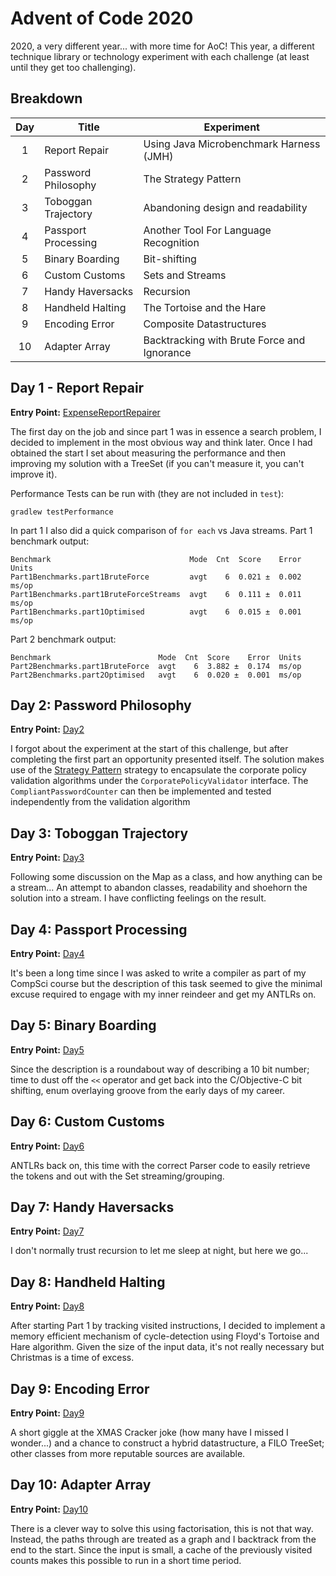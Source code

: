 # Advent of Code 2020

2020, a very different year... with more time for AoC! This year, a different 
technique library or technology experiment with each challenge (at least until 
they get too challenging).

## Breakdown 
| Day | Title | Experiment |
|:---:|-------|------------|
| 1 | Report Repair | Using Java Microbenchmark Harness (JMH) |
| 2 | Password Philosophy | The Strategy Pattern |
| 3 | Toboggan Trajectory | Abandoning design and readability |
| 4 | Passport Processing | Another Tool For Language Recognition |
| 5 | Binary Boarding | Bit-shifting |
| 6 | Custom Customs | Sets and Streams |
| 7 | Handy Haversacks | Recursion |
| 8 | Handheld Halting | The Tortoise and the Hare |
| 9 | Encoding Error | Composite Datastructures |
| 10 | Adapter Array | Backtracking with Brute Force and Ignorance |

## Day 1 - Report Repair 

**Entry Point:** [ExpenseReportRepairer](src/main/java/com/jphalford/aoc/day1/ExpenseReportRepairer.java)

The first day on the job and since part 1 was in essence a search problem, I
decided to implement in the most obvious way and think later. Once I had obtained the
start I set about measuring the performance and then improving my solution with 
a TreeSet (if you can't measure it, you can't improve it).     

Performance Tests can be run with (they are not included in `test`):
```shell script
gradlew testPerformance
```

In part 1 I also did a quick comparison of `for each` vs Java streams. 
Part 1 benchmark output:
```
Benchmark                               Mode  Cnt  Score    Error  Units
Part1Benchmarks.part1BruteForce         avgt    6  0.021 ±  0.002  ms/op
Part1Benchmarks.part1BruteForceStreams  avgt    6  0.111 ±  0.011  ms/op
Part1Benchmarks.part1Optimised          avgt    6  0.015 ±  0.001  ms/op
```

Part 2 benchmark output:
```
Benchmark                        Mode  Cnt  Score    Error  Units
Part2Benchmarks.part1BruteForce  avgt    6  3.882 ±  0.174  ms/op
Part2Benchmarks.part2Optimised   avgt    6  0.020 ±  0.001  ms/op
```


## Day 2: Password Philosophy

**Entry Point:** [Day2](src/main/java/com/jphalford/aoc/day2/Day2.java)

I forgot about the experiment at the start of this challenge, but after completing the first
part an opportunity presented itself. The solution makes use of the [Strategy Pattern](https://en.wikipedia.org/wiki/Strategy_pattern) 
strategy to encapsulate the corporate policy validation algorithms under the `CorporatePolicyValidator` 
interface. The `CompliantPasswordCounter` can then be implemented and tested independently from the validation algorithm  


## Day 3: Toboggan Trajectory

**Entry Point:** [Day3](src/main/java/com/jphalford/aoc/day3/Day3.java)

Following some discussion on the Map as a class, and how anything can be a stream... An 
attempt to abandon classes, readability and shoehorn the solution into a stream. I have
conflicting feelings on the result. 


## Day 4: Passport Processing

**Entry Point:** [Day4](src/main/java/com/jphalford/aoc/day4/Day4.java)

It's been a long time since I was asked to write a compiler as part of my CompSci course
but the description of this task seemed to give the minimal excuse required to engage with my inner 
reindeer and get my ANTLRs on.


## Day 5: Binary Boarding

**Entry Point:** [Day5](src/main/java/com/jphalford/aoc/day5/Day5.java)

Since the description is a roundabout way of describing a 10 bit number; time to dust off the `<<` 
operator and get back into the C/Objective-C bit shifting, enum overlaying groove from the early days of my career.


## Day 6: Custom Customs

**Entry Point:** [Day6](src/main/java/com/jphalford/aoc/day6/Day6.java)

ANTLRs back on, this time with the correct Parser code to easily retrieve the tokens 
and out with the Set streaming/grouping.


## Day 7: Handy Haversacks

**Entry Point:** [Day7](src/main/java/com/jphalford/aoc/day7/Day7.java)

I don't normally trust recursion to let me sleep at night, but here we go...


## Day 8: Handheld Halting

**Entry Point:** [Day8](src/main/java/com/jphalford/aoc/day8/Day8.java)

After starting Part 1 by tracking visited instructions, I decided to implement a memory
efficient mechanism of cycle-detection using Floyd's Tortoise and Hare algorithm. Given the size of the
input data, it's not really necessary but Christmas is a time of excess.


## Day 9: Encoding Error

**Entry Point:** [Day9](src/main/java/com/jphalford/aoc/day9/Day9.java)

A short giggle at the XMAS Cracker joke (how many have I missed I wonder...) and
a chance to construct a hybrid datastructure, a FILO TreeSet; other classes from more reputable
sources are available.

## Day 10: Adapter Array

**Entry Point:** [Day10](src/main/java/com/jphalford/aoc/day10/Day10.java)

There is a clever way to solve this using factorisation, this is not that way. Instead,
the paths through are treated as a graph and I backtrack from the end to the start. Since
the input is small, a cache of the previously visited counts makes this possible to run in 
a short time period.